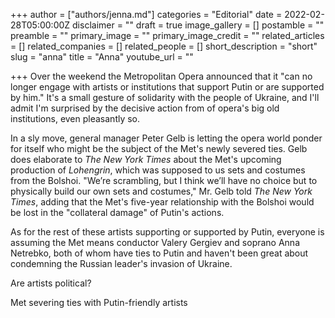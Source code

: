+++
author = ["authors/jenna.md"]
categories = "Editorial"
date = 2022-02-28T05:00:00Z
disclaimer = ""
draft = true
image_gallery = []
postamble = ""
preamble = ""
primary_image = ""
primary_image_credit = ""
related_articles = []
related_companies = []
related_people = []
short_description = "short"
slug = "anna"
title = "Anna"
youtube_url = ""

+++
Over the weekend the Metropolitan Opera announced that it "can no longer engage with artists or institutions that support Putin or are supported by him." It's a small gesture of solidarity with the people of Ukraine, and I'll admit I'm surprised by the decisive action from of opera's big old institutions, even pleasantly so.

In a sly move, general manager Peter Gelb is letting the opera world ponder for itself who might be the subject of the Met's newly severed ties. Gelb does elaborate to _The New York Times_ about the Met's upcoming production of _Lohengrin_, which was supposed to us sets and costumes from the Bolshoi. "We’re scrambling, but I think we’ll have no choice but to physically build our own sets and costumes," Mr. Gelb told _The New York Times_, adding that  the Met's five-year relationship with the Bolshoi would be lost in the "collateral damage" of Putin's actions.

As for the rest of these artists supporting or supported by Putin, everyone is assuming the Met means conductor Valery Gergiev and soprano Anna Netrebko, both of whom have ties to Putin and haven't been great about condemning the Russian leader's invasion of Ukraine.

Are artists political?

Met severing ties with Putin-friendly artists